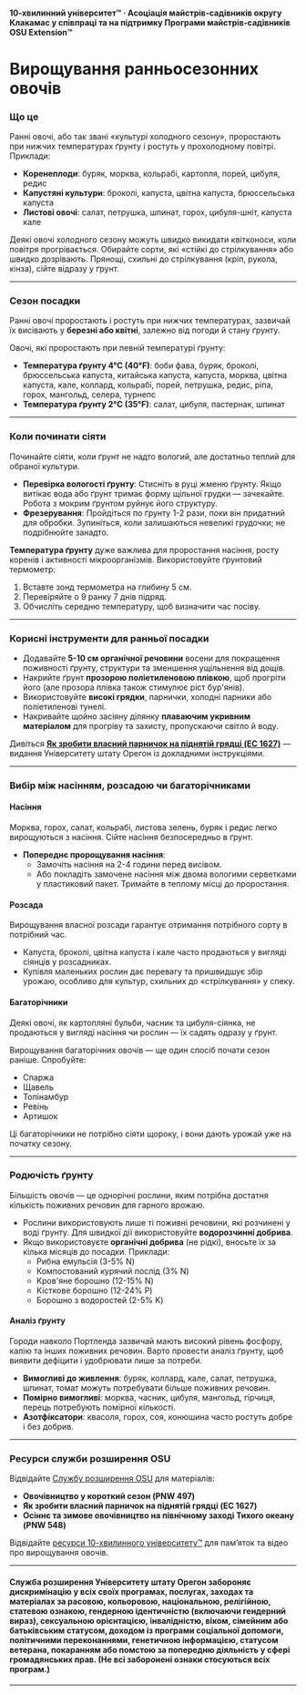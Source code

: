 #### 10-хвилинний університет™ · Асоціація майстрів-садівників округу Клакамас у співпраці та на підтримку Програми майстрів-садівників OSU Extension™

# Вирощування ранньосезонних овочів

### Що це

Ранні овочі, або так звані «культурі холодного сезону», проростають при нижчих температурах ґрунту і ростуть у прохолодному повітрі. Приклади:

- **Коренеплоди**: буряк, морква, кольрабі, картопля, порей, цибуля, редис
- **Капустяні культури**: броколі, капуста, цвітна капуста, брюссельська капуста
- **Листові овочі**: салат, петрушка, шпинат, горох, цибуля-шніт, капуста кале

Деякі овочі холодного сезону можуть швидко викидати квітконоси, коли повітря прогрівається. Обирайте сорти, які «стійкі до стрілкування» або швидко дозрівають. Прянощі, схильні до стрілкування (кріп, рукола, кінза), сійте відразу у ґрунт.

---

### Сезон посадки

Ранні овочі проростають і ростуть при нижчих температурах, зазвичай їх висівають у **березні або квітні**, залежно від погоди й стану ґрунту.

Овочі, які проростають при певній температурі ґрунту:

- **Температура ґрунту 4°C (40°F)**: боби фава, буряк, броколі, брюссельська капуста, китайська капуста, капуста, морква, цвітна капуста, кале, коллард, кольрабі, порей, петрушка, редис, ріпа, горох, мангольд, селера, турнепс
- **Температура ґрунту 2°C (35°F)**: салат, цибуля, пастернак, шпинат

---

### Коли починати сіяти

Починайте сіяти, коли ґрунт не надто вологий, але достатньо теплий для обраної культури.

- **Перевірка вологості ґрунту**: Стисніть в руці жменю ґрунту. Якщо витікає вода або ґрунт тримає форму щільної грудки — зачекайте. Робота з мокрим ґрунтом руйнує його структуру.
- **Фрезерування**: Пройдіться по ґрунту 1-2 рази, поки він придатний для обробки. Зупиніться, коли залишаються невеликі грудочки; не подрібнюйте занадто.

**Температура ґрунту** дуже важлива для проростання насіння, росту коренів і активності мікроорганізмів. Використовуйте ґрунтовий термометр:

1. Вставте зонд термометра на глибину 5 см.
2. Перевіряйте о 9 ранку 7 днів підряд.
3. Обчисліть середню температуру, щоб визначити час посіву.

---

### Корисні інструменти для ранньої посадки

- Додавайте **5-10 см органічної речовини** восени для покращення поживності ґрунту, структури та зменшення ущільнення від дощів.
- Накрийте ґрунт **прозорою поліетиленовою плівкою**, щоб прогріти його (але прозора плівка також стимулює ріст бур'янів).
- Використовуйте **високі грядки**, парнички, холодні парники або поліетиленові тунелі.
- Накривайте щойно засіяну ділянку **плаваючим укривним матеріалом** для прогріву та захисту, пропускаючи світло й воду.

Дивіться **[Як зробити власний парничок на піднятій грядці (EC 1627)](http://catalog.extension.oregonstate.edu)** — видання Університету штату Орегон із докладними інструкціями.

---

### Вибір між насінням, розсадою чи багаторічниками

#### Насіння

Морква, горох, салат, кольрабі, листова зелень, буряк і редис легко вирощуються з насіння. Сійте насіння безпосередньо в ґрунт.

- **Попереднє пророщування насіння**:
  - Замочіть насіння на 2-4 години перед висівом.
  - Або покладіть замочене насіння між двома вологими серветками у пластиковий пакет. Тримайте в теплому місці до проростання.

#### Розсада

Вирощування власної розсади гарантує отримання потрібного сорту в потрібний час.

- Капуста, броколі, цвітна капуста і кале часто продаються у вигляді сіянців у розсадниках.
- Купівля маленьких рослин дає перевагу та пришвидшує збір урожаю, особливо для культур, схильних до «стрілкування» у спеку.

#### Багаторічники

Деякі овочі, як картопляні бульби, часник та цибуля-сіянка, не продаються у вигляді насіння чи рослин — їх садять одразу у ґрунт.

Вирощування багаторічних овочів — ще один спосіб почати сезон раніше. Спробуйте:

- Спаржа
- Щавель
- Топінамбур
- Ревінь
- Артишок

Ці багаторічники не потрібно сіяти щороку, і вони дають урожай уже на початку сезону.

---

### Родючість ґрунту

Більшість овочів — це однорічні рослини, яким потрібна достатня кількість поживних речовин для гарного врожаю.

- Рослини використовують лише ті поживні речовини, які розчинені у воді ґрунту. Для швидкої дії використовуйте **водорозчинні добрива**.
- Якщо використовуєте **органічні добрива** (не рідкі), вносьте їх за кілька місяців до посадки. Приклади:
  - Рибна емульсія (3-5% N)
  - Компостований курячий послід (3% N)
  - Кров'яне борошно (12-15% N)
  - Кісткове борошно (12-24% P)
  - Борошно з водоростей (2-5% K)

#### Аналіз ґрунту

Городи навколо Портленда зазвичай мають високий рівень фосфору, калію та інших поживних речовин. Варто провести аналіз ґрунту, щоб виявити дефіцити і удобрювати лише за потреби.

- **Вимогливі до живлення**: буряк, коллард, кале, салат, петрушка, шпинат, томат можуть потребувати більше поживних речовин.
- **Помірно вимогливі**: морква, часник, цибуля, мангольд, гірчиця, перець потребують помірної кількості.
- **Азотфіксатори**: квасоля, горох, соя, конюшина часто ростуть добре і без добрив.

---

### Ресурси служби розширення OSU

Відвідайте [Службу розширення OSU](http://catalog.extension.oregonstate.edu) для матеріалів:

- **Овочівництво у короткий сезон (PNW 497)**
- **Як зробити власний парничок на піднятій грядці (EC 1627)**
- **Осіннє та зимове овочівництво на північному заході Тихого океану (PNW 548)**

Відвідайте [ресурси 10-хвилинного університету™](http://www.cmastergardeners.org/10-minute-university) для пам’яток та відео про вирощування овочів.

---

#### Служба розширення Університету штату Орегон забороняє дискримінацію у всіх своїх програмах, послугах, заходах та матеріалах за расовою, кольоровою, національною, релігійною, статевою ознакою, гендерною ідентичністю (включаючи гендерний вираз), сексуальною орієнтацією, інвалідністю, віком, сімейним або батьківським статусом, доходом із програми соціальної допомоги, політичними переконаннями, генетичною інформацією, статусом ветерана, покаранням або помстою за попередню діяльність у сфері громадянських прав. (Не всі заборонені ознаки стосуються всіх програм.)
---